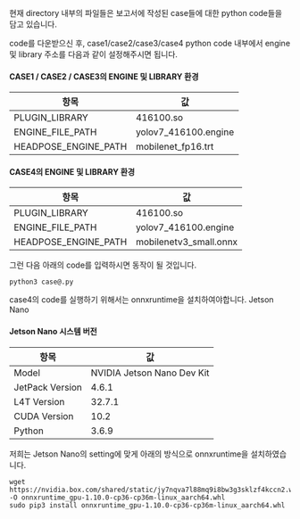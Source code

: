 현재 directory 내부의 파일들은 보고서에 작성된 case들에 대한 python code들을 담고 있습니다.

code를 다운받으신 후, case1/case2/case3/case4 python code 내부에서 engine 및 library 주소를 다음과 같이 설정해주시면 됩니다.



#### CASE1 / CASE2 / CASE3의 ENGINE 및 LIBRARY 환경

| 항목                  | 값                       |
|-----------------------|--------------------------|
| PLUGIN_LIBRARY        | 416100.so                |
| ENGINE_FILE_PATH      | yolov7_416100.engine     |
| HEADPOSE_ENGINE_PATH  | mobilenet_fp16.trt       |


#### CASE4의 ENGINE 및 LIBRARY 환경

| 항목                  | 값                       |
|-----------------------|--------------------------|
| PLUGIN_LIBRARY        | 416100.so                |
| ENGINE_FILE_PATH      | yolov7_416100.engine     |
| HEADPOSE_ENGINE_PATH  | mobilenetv3_small.onnx   |

그런 다음 아래의 code를 입력하시면 동작이 될 것입니다.

```
python3 case@.py
```

case4의 code를 실행하기 위해서는 onnxruntime을 설치하여야합니다.
Jetson Nano 
#### Jetson Nano 시스템 버전

| 항목                | 값                          |
|---------------------|-----------------------------|
| Model               | NVIDIA Jetson Nano Dev Kit  |
| JetPack Version     | 4.6.1                        |
| L4T Version         | 32.7.1                       |
| CUDA Version        | 10.2                         |
| Python              | 3.6.9                        |

저희는 Jetson Nano의 setting에 맞게 아래의 방식으로 onnxruntime을 설치하였습니다.

```
wget https://nvidia.box.com/shared/static/jy7nqva7l88mq9i8bw3g3sklzf4kccn2.whl -O onnxruntime_gpu-1.10.0-cp36-cp36m-linux_aarch64.whl
sudo pip3 install onnxruntime_gpu-1.10.0-cp36-cp36m-linux_aarch64.whl
